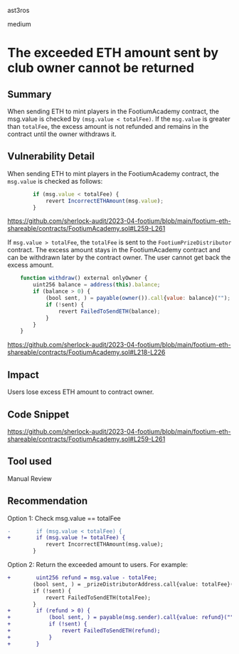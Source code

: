 ast3ros

medium

# The exceeded ETH amount sent by club owner cannot be returned

## Summary

When sending ETH to mint players in the FootiumAcademy contract, the msg.value is checked by `(msg.value < totalFee)`. If the `msg.value` is greater than `totalFee`, the excess amount is not refunded and remains in the contract until the owner withdraws it.

## Vulnerability Detail

When sending ETH to mint players in the FootiumAcademy contract, the `msg.value` is checked as follows:

```javascript
        if (msg.value < totalFee) {
            revert IncorrectETHAmount(msg.value);
        }
```

https://github.com/sherlock-audit/2023-04-footium/blob/main/footium-eth-shareable/contracts/FootiumAcademy.sol#L259-L261


If `msg.value > totalFee`, the `totalFee` is sent to the `FootiumPrizeDistributor` contract. The excess amount stays in the FootiumAcademy contract and can be withdrawn later by the contract owner. The user cannot get back the excess amount.

```javascript
    function withdraw() external onlyOwner {
        uint256 balance = address(this).balance;
        if (balance > 0) {
            (bool sent, ) = payable(owner()).call{value: balance}("");
            if (!sent) {
                revert FailedToSendETH(balance);
            }
        }
    }
```

https://github.com/sherlock-audit/2023-04-footium/blob/main/footium-eth-shareable/contracts/FootiumAcademy.sol#L218-L226

## Impact

Users lose excess ETH amount to contract owner.

## Code Snippet

https://github.com/sherlock-audit/2023-04-footium/blob/main/footium-eth-shareable/contracts/FootiumAcademy.sol#L259-L261

## Tool used

Manual Review

## Recommendation

Option 1: Check msg.value == totalFee

```diff
-        if (msg.value < totalFee) {
+        if (msg.value != totalFee) {
            revert IncorrectETHAmount(msg.value);
        }
```

Option 2: Return the exceeded amount to users. For example:

```diff
+        uint256 refund = msg.value - totalFee;
        (bool sent, ) = _prizeDistributorAddress.call{value: totalFee}("");
        if (!sent) {
            revert FailedToSendETH(totalFee);
        }
+        if (refund > 0) {
+            (bool sent, ) = payable(msg.sender).call{value: refund}("");
+            if (!sent) {
+                revert FailedToSendETH(refund);
+            }
+        }

```